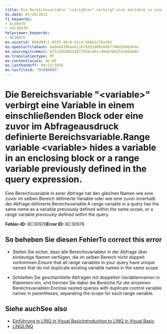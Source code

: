 ```yaml
---
title: Die Bereichsvariable "<variable>" verbirgt eine Variable in einem einschließenden Block oder eine zuvor im Abfrageausdruck definierte Bereichsvariable.
ms.date: 07/20/2015
f1_keywords:
- bc30978
- vbc30978
helpviewer_keywords:
- BC30978
ms.assetid: 806d94c1-653f-40c0-b1c4-95661c76a392
ms.openlocfilehash: bade44396aa611b75d32d801b0bf786d3b0e9e4e
ms.sourcegitcommit: bf5c5850654187705bc94cc40ebfb62fe346ab02
ms.translationtype: MT
ms.contentlocale: de-DE
ms.lasthandoff: 09/23/2020
ms.locfileid: "91099605"
---
```

# <a name="range-variable-variable-hides-a-variable-in-an-enclosing-block-or-a-range-variable-previously-defined-in-the-query-expression"></a><span data-ttu-id="6c3ef-102">Die Bereichsvariable "\<variable>" verbirgt eine Variable in einem einschließenden Block oder eine zuvor im Abfrageausdruck definierte Bereichsvariable.</span><span class="sxs-lookup"><span data-stu-id="6c3ef-102">Range variable \<variable> hides a variable in an enclosing block or a range variable previously defined in the query expression.</span></span>

<span data-ttu-id="6c3ef-103">Eine Bereichsvariable in einer Abfrage hat den gleichen Namen wie eine zuvor im selben Bereich definierte Variable oder wie eine zuvor innerhalb der Abfrage definierte Bereichsvariable.</span><span class="sxs-lookup"><span data-stu-id="6c3ef-103">A range variable in a query has the same name as a variable previously defined within the same scope, or a range variable previously defined within the query.</span></span>  
  
 <span data-ttu-id="6c3ef-104">**Fehler-ID:** BC30978</span><span class="sxs-lookup"><span data-stu-id="6c3ef-104">**Error ID:** BC30978</span></span>  
  
## <a name="to-correct-this-error"></a><span data-ttu-id="6c3ef-105">So beheben Sie diesen Fehler</span><span class="sxs-lookup"><span data-stu-id="6c3ef-105">To correct this error</span></span>  
  
- <span data-ttu-id="6c3ef-106">Stellen Sie sicher, dass alle Bereichsvariablen in der Abfrage über eindeutige Namen verfügen, die im selben Bereich nicht doppelt vorkommen.</span><span class="sxs-lookup"><span data-stu-id="6c3ef-106">Ensure that all range variables in your query have unique names that do not duplicate existing variable names in the same scope.</span></span>  
  
- <span data-ttu-id="6c3ef-107">Schließen Sie geschachtelte Abfragen mit doppelten Variablennamen in Klammern ein, und trennen Sie dabei die Bereiche für die einzelnen Bereichsvariablen.</span><span class="sxs-lookup"><span data-stu-id="6c3ef-107">Enclose nested queries with duplicate control variable names in parentheses, separating the scope for each range variable.</span></span>  
  
## <a name="see-also"></a><span data-ttu-id="6c3ef-108">Siehe auch</span><span class="sxs-lookup"><span data-stu-id="6c3ef-108">See also</span></span>

- [<span data-ttu-id="6c3ef-109">Einführung in LINQ in Visual Basic</span><span class="sxs-lookup"><span data-stu-id="6c3ef-109">Introduction to LINQ in Visual Basic</span></span>](../programming-guide/language-features/linq/introduction-to-linq.md)
- [<span data-ttu-id="6c3ef-110">LINQ</span><span class="sxs-lookup"><span data-stu-id="6c3ef-110">LINQ</span></span>](../programming-guide/language-features/linq/index.md)
